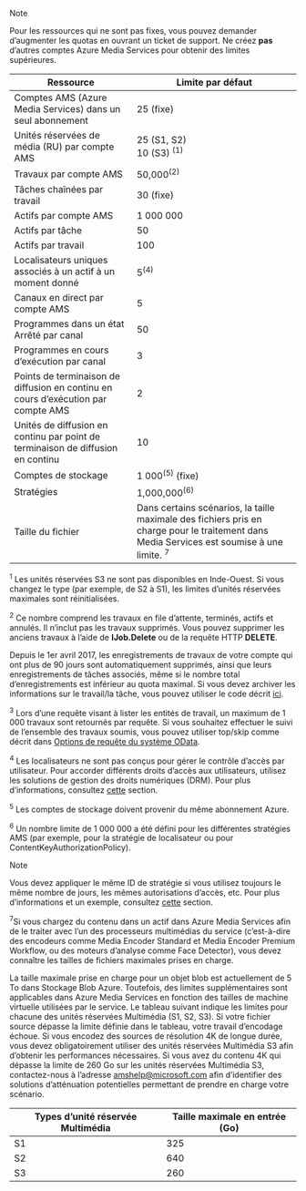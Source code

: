 >[!NOTE]
>Pour les ressources qui ne sont pas fixes, vous pouvez demander d’augmenter les quotas en ouvrant un ticket de support. Ne créez **pas** d’autres comptes Azure Media Services pour obtenir des limites supérieures.

| Ressource | Limite par défaut | 
| --- | --- | 
| Comptes AMS (Azure Media Services) dans un seul abonnement | 25 (fixe) |
| Unités réservées de média (RU) par compte AMS |25 (S1, S2)<br/>10 (S3) <sup>(1)</sup> | 
| Travaux par compte AMS | 50,000<sup>(2)</sup> |
| Tâches chaînées par travail | 30 (fixe) |
| Actifs par compte AMS | 1 000 000|
| Actifs par tâche | 50 |
| Actifs par travail | 100 |
| Localisateurs uniques associés à un actif à un moment donné | 5<sup>(4)</sup> |
| Canaux en direct par compte AMS  |5|
| Programmes dans un état Arrêté par canal  |50|
| Programmes en cours d’exécution par canal  |3|
| Points de terminaison de diffusion en continu en cours d’exécution par compte AMS|2|
| Unités de diffusion en continu par point de terminaison de diffusion en continu  |10 |
| Comptes de stockage | 1 000<sup>(5)</sup> (fixe) |
| Stratégies | 1,000,000<sup>(6)</sup> |
| Taille du fichier| Dans certains scénarios, la taille maximale des fichiers pris en charge pour le traitement dans Media Services est soumise à une limite. <sup>7</sup> |
  
<sup>1</sup> Les unités réservées S3 ne sont pas disponibles en Inde-Ouest. Si vous changez le type (par exemple, de S2 à S1), les limites d’unités réservées maximales sont réinitialisées.

<sup>2</sup> Ce nombre comprend les travaux en file d’attente, terminés, actifs et annulés. Il n’inclut pas les travaux supprimés. Vous pouvez supprimer les anciens travaux à l’aide de **IJob.Delete** ou de la requête HTTP **DELETE**.

Depuis le 1er avril 2017, les enregistrements de travaux de votre compte qui ont plus de 90 jours sont automatiquement supprimés, ainsi que leurs enregistrements de tâches associés, même si le nombre total d’enregistrements est inférieur au quota maximal. Si vous devez archiver les informations sur le travail/la tâche, vous pouvez utiliser le code décrit [ici](../articles/media-services/media-services-dotnet-manage-entities.md).

<sup>3</sup> Lors d’une requête visant à lister les entités de travail, un maximum de 1 000 travaux sont retournés par requête. Si vous souhaitez effectuer le suivi de l’ensemble des travaux soumis, vous pouvez utiliser top/skip comme décrit dans [Options de requête du système OData](http://msdn.microsoft.com/library/gg309461.aspx).

<sup>4</sup> Les localisateurs ne sont pas conçus pour gérer le contrôle d’accès par utilisateur. Pour accorder différents droits d’accès aux utilisateurs, utilisez les solutions de gestion des droits numériques (DRM). Pour plus d’informations, consultez [cette](../articles/media-services/media-services-content-protection-overview.md) section.

<sup>5</sup> Les comptes de stockage doivent provenir du même abonnement Azure.

<sup>6</sup> Un nombre limite de 1 000 000 a été défini pour les différentes stratégies AMS (par exemple, pour la stratégie de localisateur ou pour ContentKeyAuthorizationPolicy). 

>[!NOTE]
> Vous devez appliquer le même ID de stratégie si vous utilisez toujours le même nombre de jours, les mêmes autorisations d’accès, etc. Pour plus d’informations et un exemple, consultez [cette](../articles/media-services/media-services-dotnet-manage-entities.md#limit-access-policies) section.

<sup>7</sup>Si vous chargez du contenu dans un actif dans Azure Media Services afin de le traiter avec l’un des processeurs multimédias du service (c’est-à-dire des encodeurs comme Media Encoder Standard et Media Encoder Premium Workflow, ou des moteurs d’analyse comme Face Detector), vous devez connaître les tailles de fichiers maximales prises en charge. 

La taille maximale prise en charge pour un objet blob est actuellement de 5 To dans Stockage Blob Azure. Toutefois, des limites supplémentaires sont applicables dans Azure Media Services en fonction des tailles de machine virtuelle utilisées par le service. Le tableau suivant indique les limites pour chacune des unités réservées Multimédia (S1, S2, S3). Si votre fichier source dépasse la limite définie dans le tableau, votre travail d’encodage échoue. Si vous encodez des sources de résolution 4K de longue durée, vous devez obligatoirement utiliser des unités réservées Multimédia S3 afin d’obtenir les performances nécessaires. Si vous avez du contenu 4K qui dépasse la limite de 260 Go sur les unités réservées Multimédia S3, contactez-nous à l’adresse amshelp@microsoft.com afin d’identifier des solutions d’atténuation potentielles permettant de prendre en charge votre scénario.

| Types d’unité réservée Multimédia | Taille maximale en entrée (Go)| 
| --- | --- | 
|S1 | 325|
|S2 | 640|
|S3 | 260|
